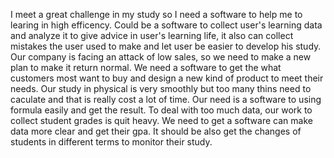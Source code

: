I meet a great challenge in my study so I need a software to help me to learing in high efficency. Could be a software to collect user's learning data and analyze it to give advice in user's learning life, it also can collect mistakes the user used to make and let user be easier to develop his study. 
Our company is facing an attack of low sales, so we need to make a new plan to make it return normal. We need a software to get the what customers most want to buy and design a new kind of product to meet their needs.
Our study in physical is very smoothly but too many thins need to caculate and that is really cost a lot of time. Our need is a software to using formula easily and get the result.
To deal with too much data, our work to collect student grades is quit heavy. We need to get a software can make data more clear and get their gpa. It should be also get the changes of students in different terms to monitor their study.
